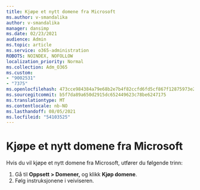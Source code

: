 ```yaml
---
title: Kjøpe et nytt domene fra Microsoft
ms.author: v-smandalika
author: v-smandalika
manager: dansimp
ms.date: 02/23/2021
audience: Admin
ms.topic: article
ms.service: o365-administration
ROBOTS: NOINDEX, NOFOLLOW
localization_priority: Normal
ms.collection: Adm_O365
ms.custom:
- "9002531"
- "7375"
ms.openlocfilehash: 473cce984384a79e68b2e7b4f82ccfd6fd5cf867f12875973e2d8e11425824c8
ms.sourcegitcommit: b5f7da89a650d2915dc652449623c78be6247175
ms.translationtype: MT
ms.contentlocale: nb-NO
ms.lasthandoff: 08/05/2021
ms.locfileid: "54103525"
---
```

# <a name="buy-a-new-domain-from-microsoft"></a>Kjøpe et nytt domene fra Microsoft

Hvis du vil kjøpe et nytt domene fra Microsoft, utfører du følgende trinn:

1. Gå til **Oppsett > Domener,** og klikk **Kjøp domene**. 
2. Følg instruksjonene i veiviseren.